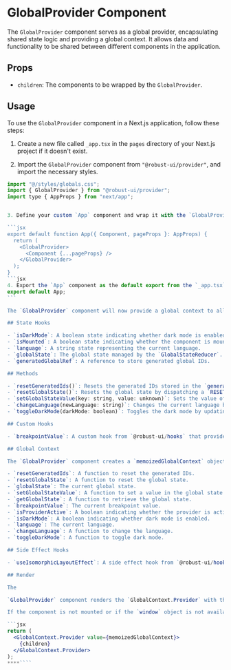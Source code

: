 # GlobalProvider Component

The `GlobalProvider` component serves as a global provider, encapsulating shared state logic and providing a global context. It allows data and functionality to be shared between different components in the application.

## Props

- `children`: The components to be wrapped by the `GlobalProvider`.

## Usage

To use the `GlobalProvider` component in a Next.js application, follow these steps:

1. Create a new file called `_app.tsx` in the `pages` directory of your Next.js project if it doesn't exist.

2. Import the `GlobalProvider` component from `"@robust-ui/provider"`, and import the necessary styles.

`````jsx
import "@/styles/globals.css";
import { GlobalProvider } from "@robust-ui/provider";
import type { AppProps } from "next/app";


3. Define your custom `App` component and wrap it with the `GlobalProvider`:

```jsx
export default function App({ Component, pageProps }: AppProps) {
  return (
    <GlobalProvider>
      <Component {...pageProps} />
    </GlobalProvider>
  );
}
```jsx
4. Export the `App` component as the default export from the `_app.tsx` file.
export default App;
```

The `GlobalProvider` component will now provide a global context to all the components in your Next.js application.

## State Hooks

- `isDarkMode`: A boolean state indicating whether dark mode is enabled.
- `isMounted`: A boolean state indicating whether the component is mounted.
- `language`: A string state representing the current language.
- `globalState`: The global state managed by the `GlobalStateReducer`.
- `generatedGlobalRef`: A reference to store generated global IDs.

## Methods

- `resetGeneratedIds()`: Resets the generated IDs stored in the `generatedGlobalRef`.
- `resetGlobalState()`: Resets the global state by dispatching a `RESET_GLOBAL_STATE` action.
- `setGlobalStateValue(key: string, value: unknown)`: Sets the value of a key in the global state by dispatching a `SET_GLOBAL_STATE_VALUE` action.
- `changeLanguage(newLanguage: string)`: Changes the current language by updating the `language` state.
- `toggleDarkMode(darkMode: boolean)`: Toggles the dark mode by updating the `isDarkMode` state.

## Custom Hooks

- `breakpointValue`: A custom hook from `@robust-ui/hooks` that provides the current breakpoint value.

## Global Context

The `GlobalProvider` component creates a `memoizedGlobalContext` object that contains the following values:

- `resetGeneratedIds`: A function to reset the generated IDs.
- `resetGlobalState`: A function to reset the global state.
- `globalState`: The current global state.
- `setGlobalStateValue`: A function to set a value in the global state.
- `getGlobalState`: A function to retrieve the global state.
- `breakpointValue`: The current breakpoint value.
- `isProviderActive`: A boolean indicating whether the provider is active (mounted).
- `isDarkMode`: A boolean indicating whether dark mode is enabled.
- `language`: The current language.
- `changeLanguage`: A function to change the language.
- `toggleDarkMode`: A function to toggle dark mode.

## Side Effect Hooks

- `useIsomorphicLayoutEffect`: A side effect hook from `@robust-ui/hooks` that handles layout effects. It updates the `isMounted` state to `true` when the component is first rendered.

## Render

The

`GlobalProvider` component renders the `GlobalContext.Provider` with the `memoizedGlobalContext` value, which provides the global context to its child components.

If the component is not mounted or if the `window` object is not available, it returns `null`.

```jsx
return (
  <GlobalContext.Provider value={memoizedGlobalContext}>
    {children}
  </GlobalContext.Provider>
);
****````
`````
